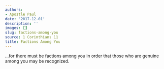 ```yaml
---
authors:
- Apostle Paul
date: '2017-12-01'
description: ''
images: []
slug: factions-among-you
source: 1 Corinthians 11
title: Factions Among You
---
```


...for there must be factions among you in order that those who are genuine among you may be recognized.